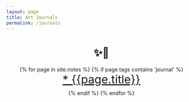```yaml
---
layout: page
title: Art Journals
permalink: /journals
---
```

<html lang="en">
<body>






<div style="width: 100%; text-align:center ;">

<h1 style = "margine-bottom: 50px"> ✨📔</h1>


{% for page in site.notes %}
  {% if page.tags contains 'journal' %}
        <span class = 'item' style ="display: flex; flex-direction: column; font-align: center;  margin-bottom: 10px" >
      <span style = "magine: 0px; padding: 0px"><a target="_self" href = '{{ site.baseurl }} / {{page.url}}' style= "font-size : 30px" > * {{page.title}} </a></span>
      </span>
  {% endif %}
{% endfor %}
</div>
</body>
</html>
